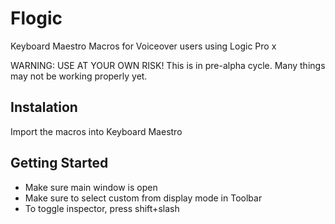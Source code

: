# Flogic
Keyboard Maestro Macros for Voiceover users using Logic Pro x

WARNING: USE AT YOUR OWN RISK! This is in pre-alpha cycle. Many things may not be working properly yet. 

## Instalation
Import the macros into Keyboard Maestro

## Getting Started
* Make sure main window is open
* Make sure to select custom from display mode in Toolbar
* To toggle inspector, press shift+slash
